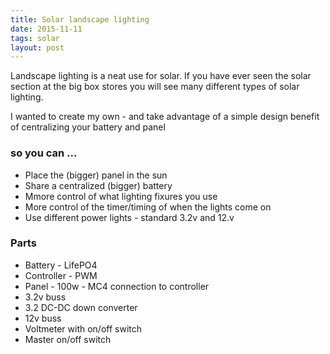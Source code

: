```yaml
---
title: Solar landscape lighting
date: 2015-11-11
tags: solar
layout: post
---
```


Landscape lighting is a neat use for solar. If you have ever seen the solar section at the big box stores you will see many different types of solar lighting.

I wanted to create my own - and take advantage of a simple design benefit of centralizing your battery and panel 


### so you can ...

- Place the (bigger) panel in the sun
- Share a centralized (bigger) battery
- Mmore control of what lighting fixures you use
- More control of the timer/timing of when the lights come on
- Use different power lights - standard 3.2v and 12.v

### Parts

- Battery - LifePO4
- Controller - PWM
- Panel - 100w - MC4 connection to controller
- 3.2v buss
- 3.2 DC-DC down converter
- 12v buss
- Voltmeter with on/off switch
- Master on/off switch

